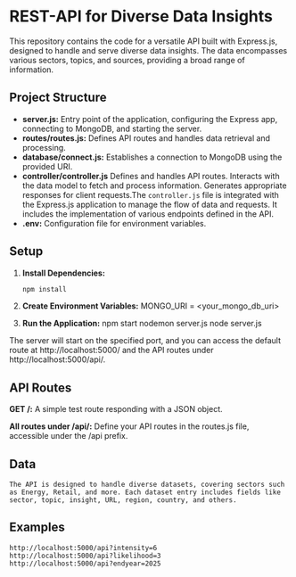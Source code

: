 # REST-API for Diverse Data Insights

This repository contains the code for a versatile API built with Express.js, designed to handle and serve diverse data insights. The data encompasses various sectors, topics, and sources, providing a broad range of information.

## Project Structure

- **server.js:** Entry point of the application, configuring the Express app, connecting to MongoDB, and starting the server. 
- **routes/routes.js:** Defines API routes and handles data retrieval and processing. 
- **database/connect.js:** Establishes a connection to MongoDB using the provided URI. 
- **controller/controller.js** Defines and handles API routes. Interacts with the data model to fetch and process information. Generates appropriate responses for client requests.The `controller.js` file is integrated with the Express.js application to manage the flow of data and requests. It includes the implementation of various endpoints defined in the API. 
- **.env:** Configuration file for environment variables.

## Setup

1. **Install Dependencies:**
   ```bash 
   npm install 

2. **Create Environment Variables:**
    MONGO_URI = <your_mongo_db_uri> 

3. **Run the Application:**
    npm start 
    nodemon server.js 
    node server.js 


The server will start on the specified port, and you can access the default route at http://localhost:5000/ and the API routes under http://localhost:5000/api/. 


## API Routes

 **GET /:**
    A simple test route responding with a JSON object.

**All routes under /api/:**
    Define your API routes in the routes.js file, accessible under the /api prefix.

## Data
    The API is designed to handle diverse datasets, covering sectors such as Energy, Retail, and more. Each dataset entry includes fields like sector, topic, insight, URL, region, country, and others.


## Examples

    http://localhost:5000/api?intensity=6  
    http://localhost:5000/api?likelihood=3 
    http://localhost:5000/api?endyear=2025 
    